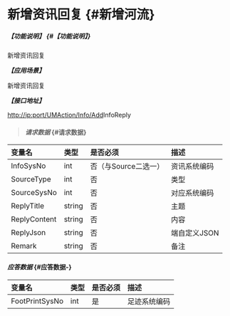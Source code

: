 # 新增资讯回复 {#新增河流}

##### _【功能说明】_ {#【功能说明】}

新增资讯回复

_**【应用场景】**_

新增资讯回复

_**【接口地址】**_

[http://ip:port/UMAction/Info/Add](http://ip:port/HMAction/River/AddRiver)InfoReply

> #### _请求数据_ {#请求数据}

| 变量名 | 类型 | 是否必须 | 描述 |
| :--- | :--- | :--- | :--- |
| InfoSysNo | int | 否（与Source二选一） | 资讯系统编码 |
| SourceType | int | 否 | 类型 |
| SourceSysNo | int | 否 | 对应系统编码 |
| ReplyTitle | string | 否 | 主题 |
| ReplyContent | string | 否 | 内容 |
| ReplyJson | string | 否 | 端自定义JSON |
| Remark | string | 否 | 备注 |

#### _应答数据_ {#应答数据-}

| 变量名 | 类型 | 是否必须 | 描述 |
| :--- | :--- | :--- | :--- |
| FootPrintSysNo | int | 是 | 足迹系统编码 |




